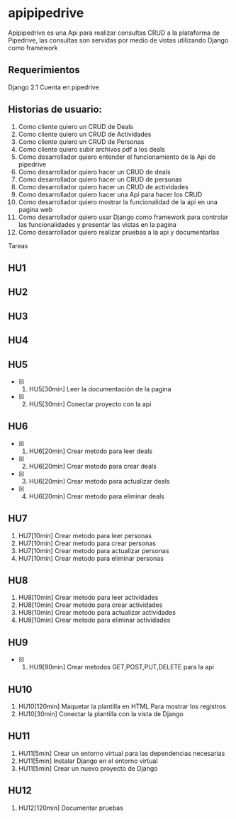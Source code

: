# apipipedrive

Apipipedrive es una Api para realizar consultas CRUD a la plataforma de Pipedrive, las consultas son servidas por medio de vistas utilizando Django como framework


## Requerimientos

Django 2.1
Cuenta en pipedrive

## Historias de usuario:

1. Como cliente quiero un CRUD de Deals
2. Como cliente quiero un CRUD de Actividades
3. Como cliente quiero un CRUD de Personas
4. Como cliente quiero subir archivos pdf a los deals
5. Como desarrollador quiero entender el funcionamiento de la Api de pipedrive
6. Como desarrollador quiero hacer un CRUD de deals
7. Como desarrollador quiero hacer un CRUD de personas
8. Como desarrollador quiero hacer un CRUD de actividades
9. Como desarrollador quiero hacer una Api para hacer los CRUD
10. Como desarrollador quiero mostrar la funcionalidad de la api en una pagina web
11. Como desarrollador quiero usar Django como framework para controlar las funcionalidades y presentar las vistas en la pagina
12. Como desarrollador quiero realizar pruebas a la api y documentarlas

Tareas

## HU1  

## HU2  

## HU3  

## HU4  


## HU5 

- [x] 1. HU5[30min] Leer la documentación de la pagina 
- [x] 2. HU5[30min] Conectar proyecto con la api


## HU6 
- [x] 1. HU6[20min] Crear metodo para leer deals
- [x] 2. HU6[20min] Crear metodo para crear deals
- [x] 3. HU6[20min] Crear metodo para actualizar deals
- [x] 4. HU6[20min] Crear metodo para eliminar deals

## HU7 

1. HU7[10min] Crear metodo para leer personas
2. HU7[10min] Crear metodo para crear personas
3. HU7[10min] Crear metodo para actualizar personas
4. HU7[10min] Crear metodo para eliminar personas

## HU8 

1. HU8[10min] Crear metodo para leer actividades
2. HU8[10min] Crear metodo para crear actividades
3. HU8[10min] Crear metodo para actualizar actividades
4. HU8[10min] Crear metodo para eliminar actividades

## HU9 


- [x] 1. HU9[90min] Crear metodos GET,POST,PUT,DELETE para la api

## HU10 

1. HU10[120min] Maquetar la plantilla en HTML Para mostrar los registros
2. HU10[30min] Conectar la plantilla con la vista de Django

## HU11 

1. HU11[5min] Crear un entorno virtual para las dependencias necesarias
2. HU11[5min] Instalar Django en el entorno virtual
3. HU11[5min] Crear un nuevo proyecto de Django 

## HU12 

1. HU12[120min] Documentar pruebas
